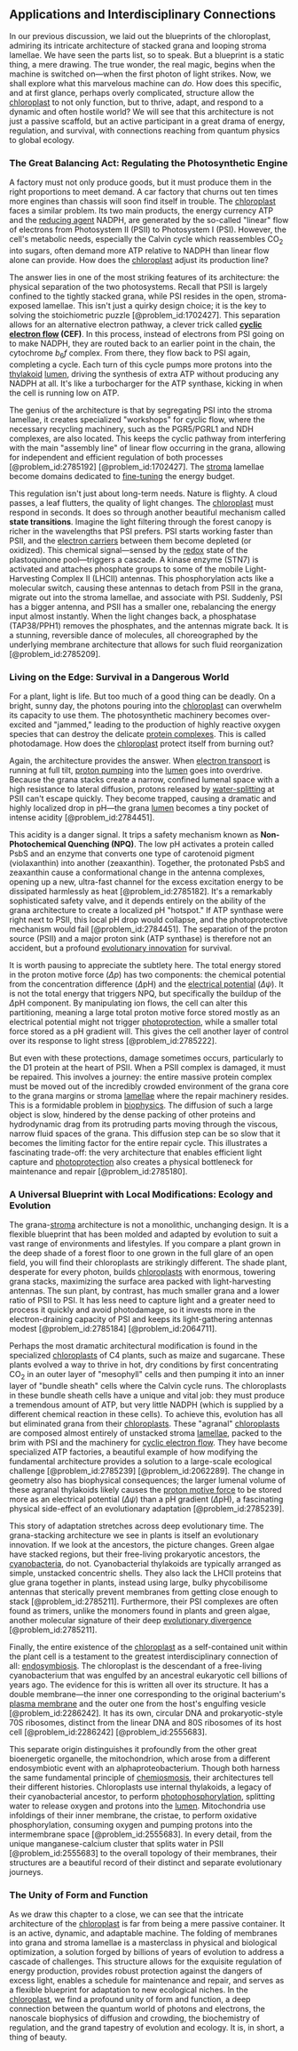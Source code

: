 ## Applications and Interdisciplinary Connections

In our previous discussion, we laid out the blueprints of the chloroplast, admiring its intricate architecture of stacked grana and looping stroma lamellae. We have seen the parts list, so to speak. But a blueprint is a static thing, a mere drawing. The true wonder, the real magic, begins when the machine is switched on—when the first photon of light strikes. Now, we shall explore what this marvelous machine can *do*. How does this specific, and at first glance, perhaps overly complicated, structure allow the [chloroplast](@article_id:139135) to not only function, but to thrive, adapt, and respond to a dynamic and often hostile world? We will see that this architecture is not just a passive scaffold, but an active participant in a great drama of energy, regulation, and survival, with connections reaching from quantum physics to global ecology.

### The Great Balancing Act: Regulating the Photosynthetic Engine

A factory must not only produce goods, but it must produce them in the right proportions to meet demand. A car factory that churns out ten times more engines than chassis will soon find itself in trouble. The [chloroplast](@article_id:139135) faces a similar problem. Its two main products, the energy currency ATP and the [reducing agent](@article_id:268898) NADPH, are generated by the so-called "linear" flow of electrons from Photosystem II (PSII) to Photosystem I (PSI). However, the cell's metabolic needs, especially the Calvin cycle which reassembles $\text{CO}_2$ into sugars, often demand more ATP relative to NADPH than linear flow alone can provide. How does the [chloroplast](@article_id:139135) adjust its production line?

The answer lies in one of the most striking features of its architecture: the physical separation of the two photosystems. Recall that PSII is largely confined to the tightly stacked grana, while PSI resides in the open, stroma-exposed lamellae. This isn't just a quirky design choice; it is the key to solving the stoichiometric puzzle [@problem_id:1702427]. This separation allows for an alternative electron pathway, a clever trick called **[cyclic electron flow](@article_id:146629) (CEF)**. In this process, instead of electrons from PSI going on to make NADPH, they are routed back to an earlier point in the chain, the cytochrome $b_6f$ complex. From there, they flow back to PSI again, completing a cycle. Each turn of this cycle pumps more protons into the [thylakoid](@article_id:178420) [lumen](@article_id:173231), driving the synthesis of extra ATP without producing any NADPH at all. It's like a turbocharger for the ATP synthase, kicking in when the cell is running low on ATP.

The genius of the architecture is that by segregating PSI into the stroma lamellae, it creates specialized "workshops" for cyclic flow, where the necessary recycling machinery, such as the PGR5/PGRL1 and NDH complexes, are also located. This keeps the cyclic pathway from interfering with the main "assembly line" of linear flow occurring in the grana, allowing for independent and efficient regulation of both processes [@problem_id:2785192] [@problem_id:1702427]. The [stroma](@article_id:167468) lamellae become domains dedicated to [fine-tuning](@article_id:159416) the energy budget.

This regulation isn't just about long-term needs. Nature is flighty. A cloud passes, a leaf flutters, the quality of light changes. The [chloroplast](@article_id:139135) must respond in seconds. It does so through another beautiful mechanism called **state transitions**. Imagine the light filtering through the forest canopy is richer in the wavelengths that PSI prefers. PSI starts working faster than PSII, and the [electron carriers](@article_id:162138) between them become depleted (or oxidized). This chemical signal—sensed by the [redox](@article_id:137952) state of the plastoquinone pool—triggers a cascade. A kinase enzyme (STN7) is activated and attaches phosphate groups to some of the mobile Light-Harvesting Complex II (LHCII) antennas. This phosphorylation acts like a molecular switch, causing these antennas to detach from PSII in the grana, migrate out into the stroma lamellae, and associate with PSI. Suddenly, PSI has a bigger antenna, and PSII has a smaller one, rebalancing the energy input almost instantly. When the light changes back, a phosphatase (TAP38/PPH1) removes the phosphates, and the antennas migrate back. It is a stunning, reversible dance of molecules, all choreographed by the underlying membrane architecture that allows for such fluid reorganization [@problem_id:2785209].

### Living on the Edge: Survival in a Dangerous World

For a plant, light is life. But too much of a good thing can be deadly. On a bright, sunny day, the photons pouring into the [chloroplast](@article_id:139135) can overwhelm its capacity to use them. The photosynthetic machinery becomes over-excited and "jammed," leading to the production of highly reactive oxygen species that can destroy the delicate [protein complexes](@article_id:268744). This is called photodamage. How does the [chloroplast](@article_id:139135) protect itself from burning out?

Again, the architecture provides the answer. When [electron transport](@article_id:136482) is running at full tilt, [proton pumping](@article_id:169324) into the [lumen](@article_id:173231) goes into overdrive. Because the grana stacks create a narrow, confined lumenal space with a high resistance to lateral diffusion, protons released by [water-splitting](@article_id:176067) at PSII can't escape quickly. They become trapped, causing a dramatic and highly localized drop in pH—the grana [lumen](@article_id:173231) becomes a tiny pocket of intense acidity [@problem_id:2784451].

This acidity is a danger signal. It trips a safety mechanism known as **Non-Photochemical Quenching (NPQ)**. The low pH activates a protein called PsbS and an enzyme that converts one type of carotenoid pigment (violaxanthin) into another (zeaxanthin). Together, the protonated PsbS and zeaxanthin cause a conformational change in the antenna complexes, opening up a new, ultra-fast channel for the excess excitation energy to be dissipated harmlessly as heat [@problem_id:2785182]. It's a remarkably sophisticated safety valve, and it depends entirely on the ability of the grana architecture to create a localized pH "hotspot." If ATP synthase were right next to PSII, this local pH drop would collapse, and the photoprotective mechanism would fail [@problem_id:2784451]. The separation of the proton source (PSII) and a major proton sink (ATP synthase) is therefore not an accident, but a profound [evolutionary innovation](@article_id:271914) for survival.

It is worth pausing to appreciate the subtlety here. The total energy stored in the proton motive force ($\Delta p$) has two components: the chemical potential from the concentration difference ($\Delta \mathrm{pH}$) and the [electrical potential](@article_id:271663) ($\Delta \psi$). It is not the total energy that triggers NPQ, but specifically the buildup of the $\Delta \mathrm{pH}$ component. By manipulating ion flows, the cell can alter this partitioning, meaning a large total proton motive force stored mostly as an electrical potential might not trigger [photoprotection](@article_id:141605), while a smaller total force stored as a pH gradient will. This gives the cell another layer of control over its response to light stress [@problem_id:2785222].

But even with these protections, damage sometimes occurs, particularly to the D1 protein at the heart of PSII. When a PSII complex is damaged, it must be repaired. This involves a journey: the entire massive protein complex must be moved out of the incredibly crowded environment of the grana core to the grana margins or stroma [lamellae](@article_id:159256) where the repair machinery resides. This is a formidable problem in [biophysics](@article_id:154444). The diffusion of such a large object is slow, hindered by the dense packing of other proteins and hydrodynamic drag from its protruding parts moving through the viscous, narrow fluid spaces of the grana. This diffusion step can be so slow that it becomes the limiting factor for the entire repair cycle. This illustrates a fascinating trade-off: the very architecture that enables efficient light capture and [photoprotection](@article_id:141605) also creates a physical bottleneck for maintenance and repair [@problem_id:2785180].

### A Universal Blueprint with Local Modifications: Ecology and Evolution

The grana-[stroma](@article_id:167468) architecture is not a monolithic, unchanging design. It is a flexible blueprint that has been molded and adapted by evolution to suit a vast range of environments and lifestyles. If you compare a plant grown in the deep shade of a forest floor to one grown in the full glare of an open field, you will find their chloroplasts are strikingly different. The shade plant, desperate for every photon, builds [chloroplasts](@article_id:150922) with enormous, towering grana stacks, maximizing the surface area packed with light-harvesting antennas. The sun plant, by contrast, has much smaller grana and a lower ratio of PSII to PSI. It has less need to capture light and a greater need to process it quickly and avoid photodamage, so it invests more in the electron-draining capacity of PSI and keeps its light-gathering antennas modest [@problem_id:2785184] [@problem_id:2064711].

Perhaps the most dramatic architectural modification is found in the specialized [chloroplasts](@article_id:150922) of C4 plants, such as maize and sugarcane. These plants evolved a way to thrive in hot, dry conditions by first concentrating $\text{CO}_2$ in an outer layer of "mesophyll" cells and then pumping it into an inner layer of "bundle sheath" cells where the Calvin cycle runs. The chloroplasts in these bundle sheath cells have a unique and vital job: they must produce a tremendous amount of ATP, but very little NADPH (which is supplied by a different chemical reaction in these cells). To achieve this, evolution has all but eliminated grana from their [chloroplasts](@article_id:150922). These "agranal" [chloroplasts](@article_id:150922) are composed almost entirely of unstacked stroma [lamellae](@article_id:159256), packed to the brim with PSI and the machinery for [cyclic electron flow](@article_id:146629). They have become specialized ATP factories, a beautiful example of how modifying the fundamental architecture provides a solution to a large-scale ecological challenge [@problem_id:2785239] [@problem_id:2062289]. The change in geometry also has biophysical consequences; the larger lumenal volume of these agranal thylakoids likely causes the [proton motive force](@article_id:148298) to be stored more as an electrical potential ($\Delta \psi$) than a pH gradient ($\Delta \mathrm{pH}$), a fascinating physical side-effect of an evolutionary adaptation [@problem_id:2785239].

This story of adaptation stretches across deep evolutionary time. The grana-stacking architecture we see in plants is itself an evolutionary innovation. If we look at the ancestors, the picture changes. Green algae have stacked regions, but their free-living prokaryotic ancestors, the [cyanobacteria](@article_id:165235), do not. Cyanobacterial thylakoids are typically arranged as simple, unstacked concentric shells. They also lack the LHCII proteins that glue grana together in plants, instead using large, bulky phycobilisome antennas that sterically prevent membranes from getting close enough to stack [@problem_id:2785211]. Furthermore, their PSI complexes are often found as trimers, unlike the monomers found in plants and green algae, another molecular signature of their deep [evolutionary divergence](@article_id:198663) [@problem_id:2785211].

Finally, the entire existence of the [chloroplast](@article_id:139135) as a self-contained unit within the plant cell is a testament to the greatest interdisciplinary connection of all: [endosymbiosis](@article_id:137493). The chloroplast is the descendant of a free-living cyanobacterium that was engulfed by an ancestral eukaryotic cell billions of years ago. The evidence for this is written all over its structure. It has a double membrane—the inner one corresponding to the original bacterium's [plasma membrane](@article_id:144992) and the outer one from the host's engulfing vesicle [@problem_id:2286242]. It has its own, circular DNA and prokaryotic-style 70S ribosomes, distinct from the linear DNA and 80S ribosomes of its host cell [@problem_id:2286242] [@problem_id:2555683].

This separate origin distinguishes it profoundly from the other great bioenergetic organelle, the mitochondrion, which arose from a different endosymbiotic event with an alphaproteobacterium. Though both harness the same fundamental principle of [chemiosmosis](@article_id:137015), their architectures tell their different histories. Chloroplasts use internal thylakoids, a legacy of their cyanobacterial ancestor, to perform [photophosphorylation](@article_id:151909), splitting water to release oxygen and protons into the [lumen](@article_id:173231). Mitochondria use infoldings of their inner membrane, the cristae, to perform oxidative phosphorylation, consuming oxygen and pumping protons into the intermembrane space [@problem_id:2555683]. In every detail, from the unique manganese-calcium cluster that splits water in PSII [@problem_id:2555683] to the overall topology of their membranes, their structures are a beautiful record of their distinct and separate evolutionary journeys.

### The Unity of Form and Function

As we draw this chapter to a close, we can see that the intricate architecture of the [chloroplast](@article_id:139135) is far from being a mere passive container. It is an active, dynamic, and adaptable machine. The folding of membranes into grana and stroma lamellae is a masterclass in physical and biological optimization, a solution forged by billions of years of evolution to address a cascade of challenges. This structure allows for the exquisite regulation of energy production, provides robust protection against the dangers of excess light, enables a schedule for maintenance and repair, and serves as a flexible blueprint for adaptation to new ecological niches. In the [chloroplast](@article_id:139135), we find a profound unity of form and function, a deep connection between the quantum world of photons and electrons, the nanoscale biophysics of diffusion and crowding, the biochemistry of regulation, and the grand tapestry of evolution and ecology. It is, in short, a thing of beauty.